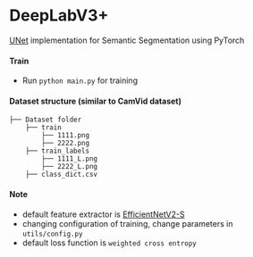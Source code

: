 # DeepLabV3+

[UNet](https://arxiv.org/abs/1505.04597) implementation for Semantic Segmentation using PyTorch

#### Train
* Run `python main.py` for training

#### Dataset structure (similar to CamVid dataset)
    ├── Dataset folder 
        ├── train
            ├── 1111.png
            ├── 2222.png
        ├── train_labels
            ├── 1111_L.png
            ├── 2222_L.png
        ├── class_dict.csv
 
#### Note 
* default feature extractor is [EfficientNetV2-S](https://arxiv.org/pdf/2104.00298.pdf)
* changing configuration of training, change parameters in `utils/config.py`
* default loss function is `weighted cross entropy`
